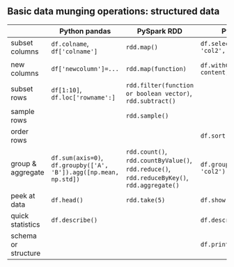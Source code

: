 ## Basic data munging operations: structured data

|                     | Python pandas                            | PySpark RDD                              | PySpark DF                               | R dplyr                                  | Revo R dplyrXdf                          |
| ------------------- | ---------------------------------------- | ---------------------------------------- | ---------------------------------------- | ---------------------------------------- | ---------------------------------------- |
| subset columns      | `df.colname`, `df['colname']`            | `rdd.map()`                              | `df.select('col1', 'col2', ...)`         | `select(df, col1, col2, ...)`            |                                          |
| new columns         | `df['newcolumn']=...`                    | `rdd.map(function)`                      | `df.withColumn(“newcol”, content)`       | `mutate(df, col1=col2+col3, col4=col5^2,...)` |                                          |
| subset rows         | `df[1:10]`, `df.loc['rowname':]`         | `rdd.filter(function or boolean vector)`, `rdd.subtract()` |                                          | `filter`                                 |                                          |
| sample rows         |                                          | `rdd.sample()`                           |                                          |                                          |                                          |
| order rows          |                                          |                                          | `df.sort('col1')`                        | `arrange`                                |                                          |
| group & aggregate   | `df.sum(axis=0)`, `df.groupby(['A', 'B']).agg([np.mean, np.std])` | `rdd.count()`, `rdd.countByValue()`, `rdd.reduce()`, `rdd.reduceByKey()`, `rdd.aggregate()` | `df.groupBy('col1', 'col2').count().show()` | `group_by(df, var1, var2,...) %>% summarise(col=func(var3), col2=func(var4), ...)` | `rxSummary(formula, df)` or `group_by() %>% summarise()` |
| peek at data        | `df.head()`                              | `rdd.take(5)`                            | `df.show(5)`                             | `first()`, `last()`                      |                                          |
| quick statistics    | `df.describe()`                          |                                          | `df.describe()`                          | `summary()`                              | `rxGetVarInfo()`                         |
| schema or structure |                                          |                                          | `df.printSchema()`                       |                                          |                                          |